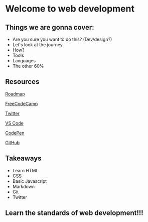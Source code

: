 # Welcome to web development
## Things we are gonna cover:

- Are you sure you want to do this? (Dev/design?)
- Let's look at the journey
- How?
- Tools
- Languages
- The other 60%

## Resources

[Roadmap](https://raw.githubusercontent.com/kamranahmedse/developer-roadmap/master/images/frontend.png)

[FreeCodeCamp](https://www.freecodecamp.org/)

[Twitter](https://twitter.com/mancerplays)

[VS Code](https://code.visualstudio.com/)

[CodePen](https://codepen.io/pens/)

[GitHub](https://github.com/)

## Takeaways

- Learn HTML
- CSS
- Basic Javascript
- Markdown
- Git
- Twitter

## Learn the standards of web development!!!
